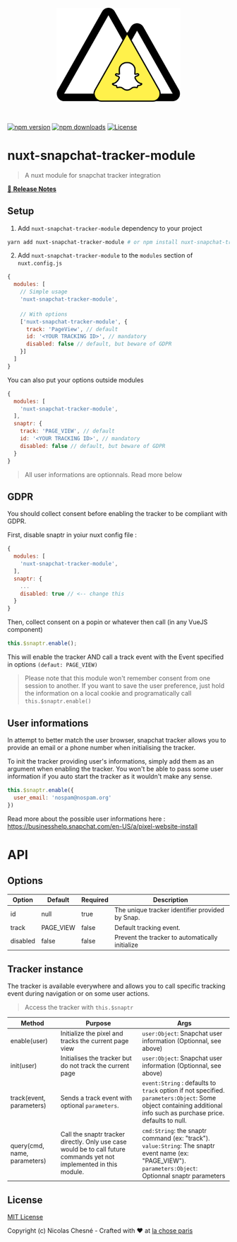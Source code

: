 <p align="center">
  <img width="280px" src="https://raw.githubusercontent.com/Norbz/nuxt-snapchat-tracker-module/master/assets/logo.png" alt="logo" />
</p>
<br>
<p align="center">

[![npm version][npm-version-src]][npm-version-href]
[![npm downloads][npm-downloads-src]][npm-downloads-href]
[![License][license-src]][license-href]

</p>

# nuxt-snapchat-tracker-module
> A nuxt module for snapchat tracker integration

[📖 **Release Notes**](./CHANGELOG.md)

## Setup

1. Add `nuxt-snapchat-tracker-module` dependency to your project

```bash
yarn add nuxt-snapchat-tracker-module # or npm install nuxt-snapchat-tracker-module --save
```

2. Add `nuxt-snapchat-tracker-module` to the `modules` section of `nuxt.config.js`

```js
{
  modules: [
    // Simple usage
    'nuxt-snapchat-tracker-module',

    // With options
    ['nuxt-snapchat-tracker-module', {
      track: 'PageView', // default
      id: '<YOUR TRACKING ID>', // mandatory
      disabled: false // default, but beware of GDPR
    }]
  ]
}
```

You can also put your options outside modules
```js
{
  modules: [
    'nuxt-snapchat-tracker-module',
  ],
  snaptr: {
    track: 'PAGE_VIEW', // default
    id: '<YOUR TRACKING ID>', // mandatory
    disabled: false // default, but beware of GDPR
  }
}
```
> All user informations are optionnals. Read more below

## GDPR
You should collect consent before enabling the tracker to be compliant with GDPR.

First, disable snaptr in yoiur nuxt config file :
```js
{
  modules: [
    'nuxt-snapchat-tracker-module',
  ],
  snaptr: {
    ...
    disabled: true // <-- change this
  }
}
```

Then, collect consent on a popin or whatever then call (in any VueJS component)
```js
this.$snaptr.enable();
```

This will enable the tracker AND call a track event with the Event specified in options `(defaut: PAGE_VIEW)`

> Please note that this module won't remember consent from one session to another. If you want to save the user preference, just hold the information on a local cookie and programatically call `this.$snaptr.enable()`

## User informations
In attempt to better match the user browser, snapchat tracker allows you to provide an email or a phone number when initialising the tracker.

To init the tracker providing user's informations, simply add them as an argument when enabling the tracker. You won't be able to pass some user information if you auto start the tracker as it wouldn't make any sense.

```js
this.$snaptr.enable({
  user_email: 'nospam@nospam.org'
})
```
Read more about the possible user informations here : https://businesshelp.snapchat.com/en-US/a/pixel-website-install


# API

## Options

| Option   | Default  | Required | Description                                                                               |
|----------|----------|----------|-------------------------------------------------------------------------------------------|
| id  | null     | true     | The unique tracker identifier provided by Snap.                                         |
| track    | PAGE_VIEW | false    | Default tracking event.                                                                   |
| disabled | false    | false    | Prevent the tracker to automatically initialize

## Tracker instance

The tracker  is available everywhere and allows you to call specific tracking event during navigation or on some user actions.

> Access the tracker with `this.$snaptr`

| Method            | Purpose                                                                                                  | Args                  |
|-------------------|----------------------------------------------------------------------------------------------------------|--------------------------------|
| enable(user)          | Initialize the pixel and tracks the current page view | `user:Object`: Snapchat user information (Optionnal, see above)        |
| init(user)            | Initialises the tracker but do not track the current page                                                                                   | `user:Object`: Snapchat user information (Optionnal, see above)  |
| track(event, parameters)           | Sends a track event with optional `parameters`.                          | `event:String` : defaults to `track` option if not specified.<br>`parameters:Object`: Some object containing additional info such as purchase price. defaults to null.  |
| query(cmd, name, parameters) | Call the snaptr tracker directly. Only use case would be to call future commands yet not implemented in this module.                                     | `cmd:String`: the snaptr command (ex: "track").<br>`value:String`: The snaptr event name (ex: "PAGE_VIEW").<br>`parameters:Object`: Optionnal snaptr parameters

## License

[MIT License](./LICENSE)

Copyright (c) Nicolas Chesné - Crafted with  ❤️️  at [la chose paris](❤️https://www.lachose.fr)

<!-- Badges -->
[npm-version-src]: https://img.shields.io/npm/v/nuxt-snapchat-tracker-module/latest.svg
[npm-version-href]: https://npmjs.com/package/nuxt-snapchat-tracker-module

[npm-downloads-src]: https://img.shields.io/npm/dt/nuxt-snapchat-tracker-module.svg
[npm-downloads-href]: https://npmjs.com/package/nuxt-snapchat-tracker-module

[github-actions-ci-src]: https://github.com/Norbz/nuxt-snapchat-tracker-module/workflows/ci/badge.svg
[github-actions-ci-href]: https://github.com/Norbz/nuxt-snapchat-tracker-module/actions?query=workflow%3Aci

[codecov-src]: https://img.shields.io/codecov/c/github/Norbz/nuxt-snapchat-tracker-module.svg
[codecov-href]: https://codecov.io/gh/Norbz/nuxt-snapchat-tracker-module

[license-src]: https://img.shields.io/npm/l/nuxt-snapchat-tracker-module.svg
[license-href]: https://npmjs.com/package/nuxt-snapchat-tracker-module
